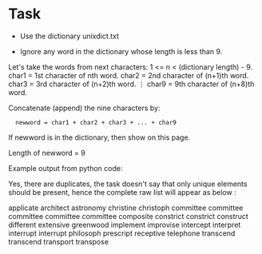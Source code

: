 # Task
* Use the dictionary   unixdict.txt

* Ignore any word in the dictionary whose length is less than 9.


Let's take the words from next characters:
1 <= n < (dictionary length) - 9.
char1 = 1st character of         nth   word.
char2 = 2nd character of  (n+1)th  word.
char3 = 3rd character of  (n+2)th  word.
    ⋮
char9 = 9th character of  (n+8)th  word.


Concatenate (append) the nine characters by:

      newword = char1 + char2 + char3 + ... + char9 

If   newword   is in the dictionary, then show on this page.

Length of  newword = 9

Example output from python code: 

Yes, there are duplicates, the task doesn't say that only unique elements should be present, hence the complete raw list will appear as below :

applicate
architect
astronomy
christine
christoph
committee
committee
committee
committee
committee
composite
constrict
constrict
construct
different
extensive
greenwood
implement
improvise
intercept
interpret
interrupt
interrupt
philosoph
prescript
receptive
telephone
transcend
transcend
transport
transpose